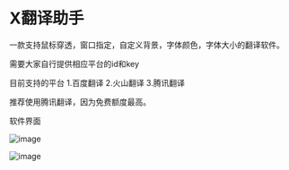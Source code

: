 # X翻译助手

一款支持鼠标穿透，窗口指定，自定义背景，字体颜色，字体大小的翻译软件。

需要大家自行提供相应平台的id和key

目前支持的平台
1.百度翻译
2.火山翻译
3.腾讯翻译

推荐使用腾讯翻译，因为免费额度最高。

软件界面

![image](https://user-images.githubusercontent.com/56261818/233843686-a2292455-73ca-4425-9f77-bc89f043f40c.png)

![image](https://user-images.githubusercontent.com/56261818/233843759-d6d1e58c-5065-4c41-826f-0b108b0db2fd.png)
